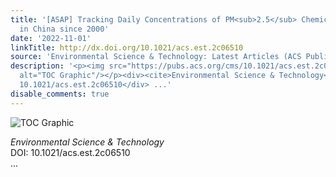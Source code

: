 ```yaml
---
title: '[ASAP] Tracking Daily Concentrations of PM<sub>2.5</sub> Chemical Composition
  in China since 2000'
date: '2022-11-01'
linkTitle: http://dx.doi.org/10.1021/acs.est.2c06510
source: 'Environmental Science & Technology: Latest Articles (ACS Publications)'
description: '<p><img src="https://pubs.acs.org/cms/10.1021/acs.est.2c06510/asset/images/medium/es2c06510_0008.gif"
  alt="TOC Graphic"/></p><div><cite>Environmental Science & Technology</cite></div><div>DOI:
  10.1021/acs.est.2c06510</div> ...'
disable_comments: true
---
```

<p><img src="https://pubs.acs.org/cms/10.1021/acs.est.2c06510/asset/images/medium/es2c06510_0008.gif" alt="TOC Graphic"/></p><div><cite>Environmental Science & Technology</cite></div><div>DOI: 10.1021/acs.est.2c06510</div> ...
